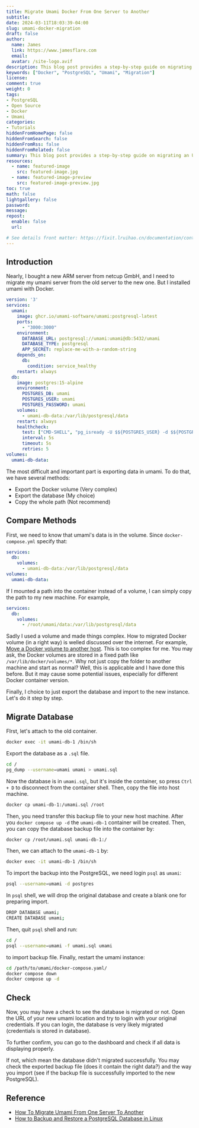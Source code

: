```yaml
---
title: Migrate Umami Docker From One Server to Another
subtitle:
date: 2024-03-11T18:03:39-04:00
slug: umami-docker-migration
draft: false
author:
  name: James
  link: https://www.jamesflare.com
  email:
  avatar: /site-logo.avif
description: This blog post provides a step-by-step guide on migrating an Umami server running on Docker from one machine to another by exporting and importing the PostgreSQL database, ensuring a smooth transition while preserving all the essential data.
keywords: ["Docker", "PostgreSQL", "Umami", "Migration"]
license:
comment: true
weight: 0
tags:
- PostgreSQL
- Open Source
- Docker
- Umami
categories:
- Tutorials
hiddenFromHomePage: false
hiddenFromSearch: false
hiddenFromRss: false
hiddenFromRelated: false
summary: This blog post provides a step-by-step guide on migrating an Umami server running on Docker from one machine to another by exporting and importing the PostgreSQL database, ensuring a smooth transition while preserving all the essential data.
resources:
  - name: featured-image
    src: featured-image.jpg
  - name: featured-image-preview
    src: featured-image-preview.jpg
toc: true
math: false
lightgallery: false
password:
message:
repost:
  enable: false
  url:

# See details front matter: https://fixit.lruihao.cn/documentation/content-management/introduction/#front-matter
---
```


<!--more-->

## Introduction

Nearly, I bought a new ARM server from netcup GmbH, and I need to migrate my umami server from the old server to the new one. But I installed umami with Docker.

```yaml
version: '3'
services:
  umami:
    image: ghcr.io/umami-software/umami:postgresql-latest
    ports:
      - "3000:3000"
    environment:
      DATABASE_URL: postgresql://umami:umami@db:5432/umami
      DATABASE_TYPE: postgresql
      APP_SECRET: replace-me-with-a-random-string
    depends_on:
      db:
        condition: service_healthy
    restart: always
  db:
    image: postgres:15-alpine
    environment:
      POSTGRES_DB: umami
      POSTGRES_USER: umami
      POSTGRES_PASSWORD: umami
    volumes:
      - umami-db-data:/var/lib/postgresql/data
    restart: always
    healthcheck:
      test: ["CMD-SHELL", "pg_isready -U $${POSTGRES_USER} -d $${POSTGRES_DB}"]
      interval: 5s
      timeout: 5s
      retries: 5
volumes:
  umami-db-data:
```

The most difficult and important part is exporting data in umami. To do that, we have several methods:

- Export the Docker volume (Very complex)
- Export the database (My choice)
- Copy the whole path (Not recommend)

## Compare Methods

First, we need to know that umami's data is in the volume. Since `docker-compose.yml` specify that:

```yaml
services:
  db:
    volumes:
      - umami-db-data:/var/lib/postgresql/data
volumes:
  umami-db-data:
```

If I mounted a path into the container instead of a volume, I can simply copy the path to my new machine. For example,

```yaml
services:
  db:
    volumes:
      - /root/umami/data:/var/lib/postgresql/data
```

Sadly I used a volume and made things complex. How to migrated Docker volume (in a right way) is welled discussed over the internet. For example, [Move a Docker volume to another host](https://4sysops.com/archives/move-a-docker-volume-to-another-host/). This is too complex for me. You may ask, the Docker volumes are stored in a fixed path like `/var/lib/docker/volumes/*`. Why not just copy the folder to another machine and start as normal? Well, this is applicable and I have done this before. But it may cause some potential issues, especially for different Docker container version.

Finally, I choice to just export the database and import to the new instance. Let's do it step by step.

## Migrate Database

FIrst, let's attach to the old container.

```bash
docker exec -it umami-db-1 /bin/sh
```

Export the database as a `.sql` file.

```bash
cd /
pg_dump --username=umami umami > umami.sql
```

Now the database is in `umami.sql`, but it's inside the container, so press `Ctrl + D` to disconnect from the container shell. Then, copy the file into host machine.

```bash
docker cp umami-db-1:/umami.sql /root
```

Then, you need transfer this backup file to your new host machine. After you `docker compose up -d` the `umami-db-1` container will be created. Then, you can copy the database backup file into the container by:

```bash
docker cp /root/umami.sql umami-db-1:/
```

Then, we can attach to the `umami-db-1` by:

```bash
docker exec -it umami-db-1 /bin/sh
```

To import the backup into the PostgreSQL, we need login `psql` as `umami`:

```bash
psql --username=umami -d postgres
```

In `psql` shell, we will drop the original database and create a blank one for preparing import.

```bash
DROP DATABASE umami;
CREATE DATABASE umami;
```

Then, quit `psql` shell and run:

```bash
cd /
psql --username=umami -f umami.sql umami
```

to import backup file. Finally, restart the umami instance:

```bash
cd /path/to/umami/docker-compose.yaml/
docker compose down
docker compose up -d
```

## Check

Now, you may have a check to see the database is migrated or not. Open the URL of your new umami location and try to login with your original credentials. If you can login, the database is very likely migrated (credentials is stored in database).

To further confirm, you can go to the dashboard and check if all data is displaying properly.

If not, which mean the database didn't migrated successfully. You may check the exported backup file (does it contain the right data?) and the way you import (see if the backup file is successfully imported to the new PostgreSQL).

## Reference

- [How To Migrate Umami From One Server To Another](https://www.programonaut.com/how-to-migrate-umami-from-one-server-to-another/)
- [How to Backup and Restore a PostgreSQL Database in Linux](https://www.tecmint.com/backup-and-restore-postgresql-database/)